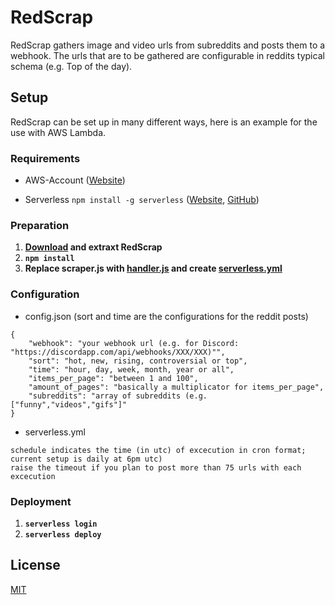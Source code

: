 # RedScrap

RedScrap gathers image and video urls from subreddits and posts them to a webhook. 
The urls that are to be gathered are configurable in reddits typical schema (e.g. Top of the day).

## Setup
RedScrap can be set up in many different ways, here is an example for the use with AWS Lambda.

### Requirements
* AWS-Account ([Website](https://portal.aws.amazon.com/gp/aws/developer/registration/index.html))

* Serverless `npm install -g serverless` ([Website](https://serverless.com), [GitHub](https://github.com/serverless/serverless))  

### Preparation

1. **[Download](https://github.com/oakgary/RedScrap/archive/master.zip) and extraxt RedScrap**
2. **`npm install`**
3. **Replace scraper.js with [handler.js](https://gist.github.com/oakgary/47ed4e7635afcc27252cf350859ec3aa#file-handler-js) and create [serverless.yml](https://gist.github.com/oakgary/47ed4e7635afcc27252cf350859ec3aa#file-serverless-yml)**

### Configuration
* config.json (sort and time are the configurations for the reddit posts)
```
{
	"webhook": "your webhook url (e.g. for Discord: "https://discordapp.com/api/webhooks/XXX/XXX)"",
	"sort": "hot, new, rising, controversial or top",
	"time": "hour, day, week, month, year or all",
	"items_per_page": "between 1 and 100",
	"amount_of_pages": "basically a multiplicator for items_per_page",
    "subreddits": "array of subreddits (e.g. ["funny","videos","gifs"]"
}
```
* serverless.yml

```
schedule indicates the time (in utc) of excecution in cron format; current setup is daily at 6pm utc)
raise the timeout if you plan to post more than 75 urls with each excecution
```

### Deployment

1. **`serverless login`**
2. **`serverless deploy`**

## License
[MIT](https://choosealicense.com/licenses/mit/)